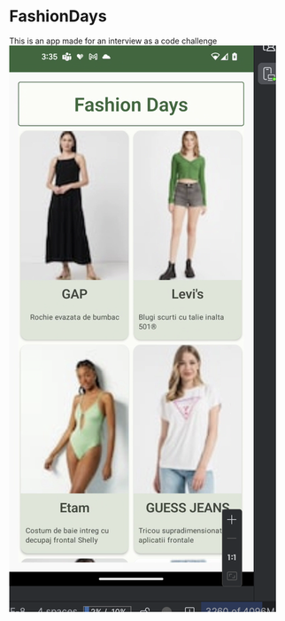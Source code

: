 # FashionDays
This is an app made for an interview as a code challenge
![Image](https://github.com/AlexUioreanu/FashionDays/blob/master/Screenshot%202023-06-10%20at%2015.35.37.png)


